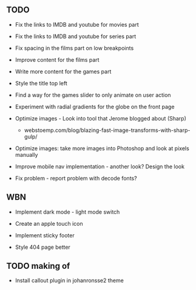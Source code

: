 ## TODO

* Fix the links to IMDB and youtube for movies part

* Fix the links to IMDB and youtube for series part

* Fix spacing in the films part on low breakpoints

* Improve content for the films part

* Write more content for the games part

* Style the title top left

* Find a way for the games slider to only animate on user action

* Experiment with radial gradients for the globe on the front page

* Optimize images - Look into tool that Jerome blogged about (Sharp)
	* webstoemp.com/blog/blazing-fast-image-transforms-with-sharp-gulp/

* Optimize images: take more images into Photoshop and look at pixels manually

* Improve mobile nav implementation - another look? Design the look

* Fix problem - report problem with decode fonts?

## WBN

* Implement dark mode - light mode switch

* Create an apple touch icon

* Implement sticky footer

* Style 404 page better
## TODO making of

* Install callout plugin in johanronsse2 theme